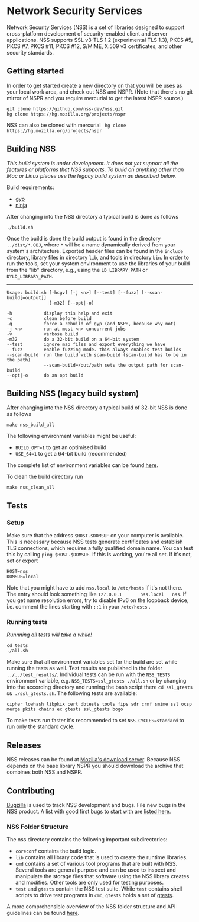 # Network Security Services

Network Security Services (NSS) is a set of libraries designed to support cross-platform development of security-enabled client and server applications. NSS supports SSL v3-TLS 1.2 (experimental TLS 1.3), PKCS #5, PKCS #7, PKCS #11, PKCS #12, S/MIME, X.509 v3 certificates, and other security standards.

## Getting started
In order to get started create a new directory on that you will be uses as your local work area, and check out NSS and NSPR. (Note that there's no git mirror of NSPR and you require mercurial to get the latest NSPR source.)

    git clone https://github.com/nss-dev/nss.git
    hg clone https://hg.mozilla.org/projects/nspr

NSS can also be cloned with mercurial `
    hg clone https://hg.mozilla.org/projects/nspr`

## Building NSS
*This build system is under development. It does not yet support all the features or platforms that NSS supports. To build on anything other than Mac or Linux please use the legacy build system as described below.*

Build requirements:

* [gyp](https://gyp.gsrc.io/)
* [ninja](https://ninja-build.org/)

After changing into the NSS directory a typical build is done as follows

    ./build.sh

Once the build is done the build output is found in the directory `../dist/*.OBJ`, where `*` will be a name dynamically derived from your system's architecture. Exported header files can be found in the `include` directory, library files in directory `lib`, and tools in directory `bin`. In order to run the tools, set your system environment to use the libraries of your build from the "lib" directory, e.g., using the `LD_LIBRARY_PATH` or `DYLD_LIBRARY_PATH`.

---
    Usage: build.sh [-hcgv] [-j <n>] [--test] [--fuzz] [--scan-build[=output]]
                    [-m32] [--opt|-o]

    -h            display this help and exit
    -c            clean before build
    -g            force a rebuild of gyp (and NSPR, because why not)
    -j <n>        run at most <n> concurrent jobs
    -v            verbose build
    -m32          do a 32-bit build on a 64-bit system
    --test        ignore map files and export everything we have
    --fuzz        enable fuzzing mode. this always enables test builds
    --scan-build  run the build with scan-build (scan-build has to be in the path)
                  --scan-build=/out/path sets the output path for scan-build
    --opt|-o      do an opt build

## Building NSS (legacy build system)
After changing into the NSS directory a typical build of 32-bit NSS is done as follows

    make nss_build_all

The following environment variables might be useful:
* `BUILD_OPT=1` to get an optimised build
* `USE_64=1` to get a 64-bit build (recommended)

The complete list of environment variables can be found [here](https://developer.mozilla.org/en-US/docs/Mozilla/Projects/NSS/Reference/NSS_environment_variables).

To clean the build directory run

    make nss_clean_all

## Tests
### Setup
Make sure that the address `$HOST.$DOMSUF` on your computer is available. This is necessary because NSS tests generate certificates and establish TLS connections, which requires a fully qualified domain name.
You can test this by calling `ping $HOST.$DOMSUF`. If this is working, you're all set.
If it's not, set or export

    HOST=nss
    DOMSUF=local
Note that you might have to add `nss.local` to `/etc/hosts` if it's not there. The entry should look something like `127.0.0.1       nss.local   nss`.
If you get name resolution errors, try to disable IPv6 on the loopback device, i.e. comment the lines starting with `::1` in your `/etc/hosts` .

### Running tests
*Runnning all tests will take a while!*

    cd tests
    ./all.sh
Make sure that all environment variables set for the build are set while running the tests as well.
Test results are published in the folder `../../test_results/`.
Individual tests can be run with the `NSS_TESTS` environment variable, e.g. `NSS_TESTS=ssl_gtests ./all.sh` or by changing into the according directory and running the bash script there `cd ssl_gtests && ./ssl_gtests.sh`.  The following tests are available:

    cipher lowhash libpkix cert dbtests tools fips sdr crmf smime ssl ocsp merge pkits chains ec gtests ssl_gtests bogo

To make tests run faster it's recommended to set `NSS_CYCLES=standard` to run only the standard cycle.

## Releases
NSS releases can be found at [Mozilla's download server](https://ftp.mozilla.org/pub/security/nss/releases/). Because NSS depends on the base library NSPR you should download the archive that combines both NSS and NSPR.

## Contributing
[Bugzilla](https://bugzilla.mozilla.org/) is used to track NSS development and bugs. File new bugs in the NSS product.
A list with good first bugs to start with are [listed here](https://bugzilla.mozilla.org/buglist.cgi?keywords=good-first-bug%2C%20&keywords_type=allwords&list_id=13238861&resolution=---&query_format=advanced&product=NSS).

### NSS Folder Structure
The nss directory contains the following important subdirectories:
- `coreconf` contains the build logic.
- `lib` contains all library code that is used to create the runtime libraries.
- `cmd` contains a set of various tool programs that are built with NSS. Several tools are general purpose and can be used to inspect and manipulate the storage files that software using the NSS library creates and modifies. Other tools are only used for testing purposes.
- `test` and `gtests` contain the NSS test suite. While `test` contains shell scripts to drive test programs in `cmd`, `gtests` holds a set of [gtests](https://github.com/google/googletest).

A more comprehensible overview of the NSS folder structure and API guidelines can be found [here](https://developer.mozilla.org/en-US/docs/Mozilla/Projects/NSS/NSS_API_Guidelines).

